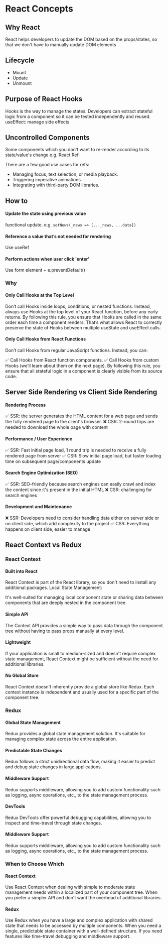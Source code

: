 # React Concepts

## Why React

React helps developers to update the DOM based on the props/states, so that we don't have to manually update DOM elements

## Lifecycle

- Mount
- Update
- Unmount

## Purpose of React Hooks

Hooks is the way to manage the states. Developers can extract stateful logic from a component so it can be tested independently and reused. useEffect: manage side effects

## Uncontrolled Components

Some components which you don't want to re-render according to its state/value's change e.g. React Ref

There are a few good use cases for refs:

- Managing focus, text selection, or media playback.
- Triggering imperative animations.
- Integrating with third-party DOM libraries.

## How to

#### Update the state using previous value

functional update. e.g. `setNews(_news => [..._news, ...data])`

#### Reference a value that’s not needed for rendering

Use useRef

#### Perform actions when user click 'enter'

Use form element + e.preventDefault()

### Why

#### Only Call Hooks at the Top Level

Don’t call Hooks inside loops, conditions, or nested functions. Instead, always use Hooks at the top level of your React function, before any early returns. By following this rule, you ensure that Hooks are called in the same order each time a component renders. That’s what allows React to correctly preserve the state of Hooks between multiple useState and useEffect calls.

#### Only Call Hooks from React Functions

Don’t call Hooks from regular JavaScript functions. Instead, you can:

✅ Call Hooks from React function components.
✅ Call Hooks from custom Hooks (we’ll learn about them on the next page).
By following this rule, you ensure that all stateful logic in a component is clearly visible from its source code.

## Server Side Rendering vs Client Side Rendering

#### Rendering Process

✅ SSR: the server generates the HTML content for a web page and sends the fully rendered page to the client's browser.
❌ CSR: 2-round trips are needed to download the whole page with content

#### Performance / User Experience

✅ SSR: Fast initial page load, 1 round trip is needed to receive a fully rendered page from server
✅ CSR: Slow initial page load, but faster loading time on subsequent page/components update

#### Search Engine Optimization (SEO)

✅ SSR: SEO-friendly because search engines can easily crawl and index the content since it's present in the initial HTML
❌ CSR: challenging for search engines

#### Development and Maintenance

❌ SSR: Developers need to consider handling data either on server side or on client side, which add complexity to the project
✅ CSR: Everything happens on client side, easier to manage

## React Context vs Redux

### React Context

#### Built into React

React Context is part of the React library, so you don't need to install any additional packages.
Local State Management:

It's well-suited for managing local component state or sharing data between components that are deeply nested in the component tree.

#### Simple API

The Context API provides a simple way to pass data through the component tree without having to pass props manually at every level.

#### Lightweight

If your application is small to medium-sized and doesn't require complex state management, React Context might be sufficient without the need for additional libraries.

#### No Global Store

React Context doesn't inherently provide a global store like Redux. Each context instance is independent and usually used for a specific part of the component tree.

### Redux

#### Global State Management

Redux provides a global state management solution. It's suitable for managing complex state across the entire application.

#### Predictable State Changes

Redux follows a strict unidirectional data flow, making it easier to predict and debug state changes in large applications.

#### Middleware Support

Redux supports middleware, allowing you to add custom functionality such as logging, async operations, etc., to the state management process.

#### DevTools

Redux DevTools offer powerful debugging capabilities, allowing you to inspect and time-travel through state changes.

#### Middleware Support

Redux supports middleware, allowing you to add custom functionality such as logging, async operations, etc., to the state management process.

### When to Choose Which

#### React Context

Use React Context when dealing with simple to moderate state management needs within a localized part of your component tree.
When you prefer a simpler API and don't want the overhead of additional libraries.

#### Redux

Use Redux when you have a large and complex application with shared state that needs to be accessed by multiple components.
When you need a single, predictable state container with a well-defined structure.
If you need features like time-travel debugging and middleware support.
